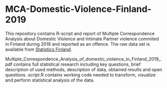 # MCA-Domestic-Violence-Finland-2019

This repository contains R-script and report of Multiple Correspondence Analysis about Domestic Violence and Intimate Partner violence commited in Finland during 2019 and reported as an offence.
The raw data set is available from [Statistics Finland](https://www.stat.fi/index_en.html). 

Multiple_Correspondence_Analysis_of_domestic_violence_in_Finland_2019_.pdf contains full statistical research including key questions, brief description of used methods, description of data, obtained results and open questions.
script.R contains working code needed to transform, visualize and perform statistical analysis of the data. 
